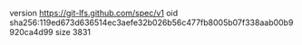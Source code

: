 version https://git-lfs.github.com/spec/v1
oid sha256:119ed673d636514ec3aefe32b026b56c477fb8005b07f338aab00b9920ca4d99
size 3831
